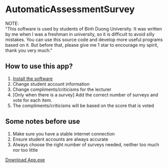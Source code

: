 # AutomaticAssessmentSurvey
NOTE:<br>
"This software is used by students of Binh Duong University. It was written by me when I was a freshman in university, so it is difficult to avoid silly mistakes. You can use this source code and develop more useful programs based on it.
But before that, please give me 1 star to encourage my spirit, thank you very much."
## How to use this app?
1. [Install the software](https://github.com/bcnghia/AutomaticAssessmentSurvey/raw/master/File%20Build/New-Version/AutomaticSurvey_window_NewVersion.exe)
2. Change student account information
3. Change compliments/criticisms for the lecturer
4. [Only when there is a survey] Add the correct number of surveys and vote for each item.
5. The compliments/criticisms will be based on the score that is voted

## Some notes before use
1. Make sure you have a stable internet connection
2. Ensure student accounts are always accurate
3. Always choose the right number of surveys needed, neither too much nor too little

[Download App.exe](https://github.com/bcnghia/AutomaticAssessmentSurvey/raw/master/File%20Build/New-Version/AutomaticSurvey_window_NewVersion.exe)
